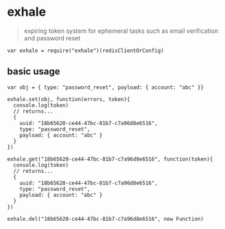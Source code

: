 # exhale

> expiring token system for ephemeral tasks such as email verification and password reset

    var exhale = require("exhale")(redisClientOrConfig)

## basic usage

    var obj = { type: "password_reset", payload: { account: "abc" }}

    exhale.set(obj, function(errors, token){
      console.log(token)
      // returns...
      {
        uuid: "18b65620-ce44-47bc-81b7-c7a96d8e6516",
        type: "password_reset",
        payload: { account: "abc" }
      }
    })

    exhale.get("18b65620-ce44-47bc-81b7-c7a96d8e6516", function(token){
      console.log(token)
      // returns...
      {
        uuid: "18b65620-ce44-47bc-81b7-c7a96d8e6516",
        type: "password_reset",
        payload: { account: "abc" }
      }
    })

    exhale.del("18b65620-ce44-47bc-81b7-c7a96d8e6516", new Function)
